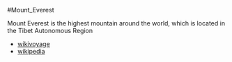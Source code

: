 #Mount_Everest

Mount Everest is the highest mountain around the world, which is located in the Tibet Autonomous Region

- [wikivoyage](https://en.wikivoyage.org/wiki/Mount_Everest)
- [wikipedia](https://en.wikipedia.org/wiki/Mount_Everest)